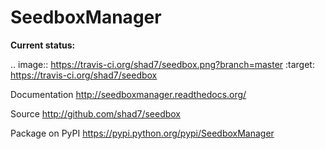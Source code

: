 SeedboxManager
==============

**Current status:**

.. image:: https://travis-ci.org/shad7/seedbox.png?branch=master
    :target: https://travis-ci.org/shad7/seedbox


Documentation
http://seedboxmanager.readthedocs.org/

Source
http://github.com/shad7/seedbox

Package on PyPI
https://pypi.python.org/pypi/SeedboxManager

